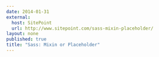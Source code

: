 ```yaml
---
date: 2014-01-31
external: 
  host: SitePoint
  url: http://www.sitepoint.com/sass-mixin-placeholder/
layout: none
published: true
title: "Sass: Mixin or Placeholder"
---
```


